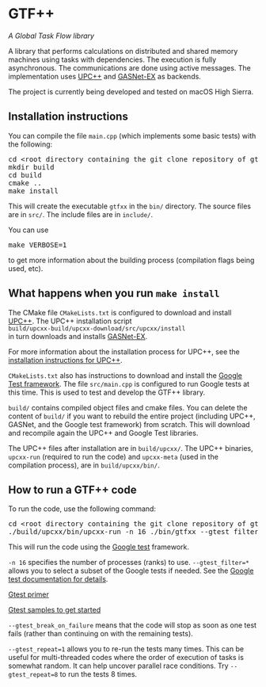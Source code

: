 # GTF++

*A Global Task Flow library*

A library that performs calculations on distributed and shared memory machines using tasks with dependencies. The execution is fully asynchronous. The communications are done using active messages. The implementation uses [UPC++](https://bitbucket.org/berkeleylab/upcxx/wiki/Home) and [GASNet-EX](https://gasnet.lbl.gov/) as backends.

The project is currently being developed and tested on macOS High Sierra.

## Installation instructions

You can compile the file `main.cpp` (which implements some basic tests) with the following:
<pre>
cd &lt;root directory containing the git clone repository of gtfxx&gt;
mkdir build
cd build
cmake ..
make install
</pre>
This will create the executable `gtfxx` in the `bin/` directory. The source files are in `src/`. The include files are in `include/`.

You can use
<pre>
make VERBOSE=1
</pre>
to get more information about the building process (compilation flags being used, etc).

## What happens when you run `make install`

The CMake file `CMakeLists.txt` is configured to download and install [UPC++](https://bitbucket.org/berkeleylab/upcxx/wiki/Home). The UPC++ installation script  
`build/upcxx-build/upcxx-download/src/upcxx/install`  
in turn downloads and installs [GASNet-EX](https://gasnet.lbl.gov/).

For more information about the installation process for UPC++, see the [installation instructions for UPC++](https://bitbucket.org/berkeleylab/upcxx/wiki/INSTALL.md).

`CMakeLists.txt` also has instructions to download and install the [Google Test framework](https://github.com/google/googletest). The file `src/main.cpp` is configured to run Google tests at this time. This is used to test and develop the GTF++ library.

`build/` contains compiled object files and cmake files. You can delete the content of `build/` if you want to rebuild the entire project (including UPC++, GASNet, and the Google test framework) from scratch. This will download and recompile again the UPC++ and Google Test libraries.

The UPC++ files after installation are in `build/upcxx/`. The UPC++ binaries, `upcxx-run` (required to run the code) and `upcxx-meta` (used in the compilation process), are in `build/upcxx/bin/`.

## How to run a GTF++ code

To run the code, use the following command:
<pre>
cd &lt;root directory containing the git clone repository of gtfxx&gt;
./build/upcxx/bin/upcxx-run -n 16 ./bin/gtfxx --gtest_filter=* --gtest_break_on_failure --gtest_repeat=1
</pre>
This will run the code using the [Google test](https://github.com/google/googletest) framework.

`-n 16` specifies the number of processes (ranks) to use. `--gtest_filter=*` allows you to select a subset of the Google tests if needed. See the [Google test documentation for details](https://github.com/google/googletest/blob/master/googletest/docs/advanced.md).

[Gtest primer](https://github.com/google/googletest/blob/master/googletest/docs/primer.md)

[Gtest samples to get started](https://github.com/google/googletest/tree/master/googletest/samples)

`--gtest_break_on_failure` means that the code will stop as soon as one test fails (rather than continuing on with the remaining tests).

`--gtest_repeat=1` allows you to re-run the tests many times. This can be useful for multi-threaded codes where the order of execution of tasks is somewhat random. It can help uncover parallel race conditions. Try `--gtest_repeat=8` to run the tests 8 times.
